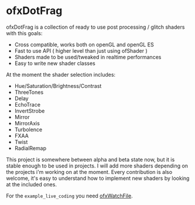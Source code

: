 ofxDotFrag
=====================================
ofxDotFrag is a collection of ready to use post processing / glitch shaders with this goals:   
- Cross compatible, works both on openGL and openGL ES
- Fast to use API ( higher level than just using ofShader )
- Shaders made to be used/tweaked in realtime performances
- Easy to write new shader classes 
   
At the moment the shader selection includes:   
- Hue/Saturation/Brightness/Contrast
- ThreeTones
- Delay
- EchoTrace
- InvertStrobe
- Mirror
- MirrorAxis
- Turbolence
- FXAA
- Twist
- RadialRemap
   
This project is somewhere between alpha and beta state now, but it is stable enough to be used in projects. I will add more shaders depending on the projects i'm working on at the moment. Every contribution is also welcome, it's easy to understand how to implement new shaders by looking at the included ones.   

For the `example_live_coding` you need [ofxWatchFile](https://github.com/nariakiiwatani/ofxWatchFile.git).
